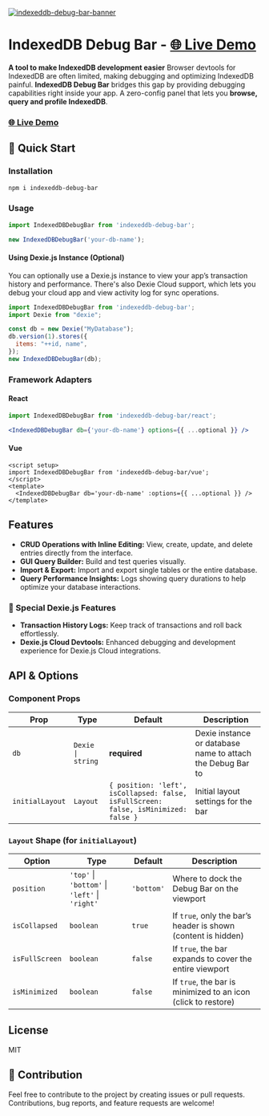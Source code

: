 [![indexeddb-debug-bar-banner](https://raw.githubusercontent.com/parsagholipour/indexeddb-debug-bar/master/public/banner.jpg)](https://parsagholipour.github.io/indexeddb-debug-bar-demo/)

# IndexedDB Debug Bar - <a href="https://parsagholipour.github.io/indexeddb-debug-bar-demo/" target="_blank">🌐 Live Demo</a>
**A tool to make IndexedDB development easier**
Browser devtools for IndexedDB are often limited, making debugging and optimizing IndexedDB painful. **IndexedDB Debug Bar** bridges this gap by providing debugging capabilities right inside your app.
A zero-config panel that lets you **browse, query and profile IndexedDB**.

### <a href="https://parsagholipour.github.io/indexeddb-debug-bar-demo/" target="_blank">🌐 Live Demo</a>

## 🚀 Quick Start

### Installation

```bash
npm i indexeddb-debug-bar
```

### Usage

```js
import IndexedDBDebugBar from 'indexeddb-debug-bar';

new IndexedDBDebugBar('your-db-name');
```

#### Using Dexie.js Instance (Optional)
You can optionally use a Dexie.js instance to view your app’s transaction history and performance. There's also Dexie Cloud support, which lets you debug your cloud app and view activity log for sync operations.



```js
import IndexedDBDebugBar from 'indexeddb-debug-bar';
import Dexie from "dexie";

const db = new Dexie("MyDatabase");
db.version(1).stores({
  items: "++id, name",
});
new IndexedDBDebugBar(db);
```

### Framework Adapters
#### React
```jsx
import IndexedDBDebugBar from 'indexeddb-debug-bar/react';

<IndexedDBDebugBar db={'your-db-name'} options={{ ...optional }} />
```
#### Vue
```vue
<script setup>
import IndexedDBDebugBar from 'indexeddb-debug-bar/vue';
</script>
<template>
  <IndexedDBDebugBar db='your-db-name' :options={{ ...optional }} />
</template>
```

## Features

- **CRUD Operations with Inline Editing:** View, create, update, and delete entries directly from the interface.
- **GUI Query Builder:** Build and test queries visually.
- **Import & Export:** Import and export single tables or the entire database.
- **Query Performance Insights:** Logs showing query durations to help optimize your database interactions.

### 🌟 Special Dexie.js Features

- **Transaction History Logs:** Keep track of transactions and roll back effortlessly.
- **Dexie.js Cloud Devtools:** Enhanced debugging and development experience for Dexie.js Cloud integrations.

## API & Options

### Component Props

| Prop               | Type                                                                 | Default                                                                                    | Description                                                                                       |
| ------------------ | -------------------------------------------------------------------- | ------------------------------------------------------------------------------------------ | ------------------------------------------------------------------------------------------------- |
| `db`               | `Dexie \| string`                                                    | **required**                                                                               | Dexie instance or database name to attach the Debug Bar to                                        |
| `initialLayout`    | `Layout`                                                             | `{ position: 'left', isCollapsed: false, isFullScreen: false, isMinimized: false }`        | Initial layout settings for the bar                                                               |

### `Layout` Shape (for `initialLayout`)

| Option         | Type                                            | Default    | Description                                                      |
| -------------- | ----------------------------------------------- |------------| ---------------------------------------------------------------- |
| `position`     | `'top'` \| `'bottom'` \| `'left'` \| `'right'` | `'bottom'` | Where to dock the Debug Bar on the viewport                      |
| `isCollapsed`  | `boolean`                                       | `true`     | If `true`, only the bar’s header is shown (content is hidden)    |
| `isFullScreen` | `boolean`                                       | `false`    | If `true`, the bar expands to cover the entire viewport          |
| `isMinimized`  | `boolean`                                       | `false`    | If `true`, the bar is minimized to an icon (click to restore)    |


## License

MIT

## 🤝 Contribution

Feel free to contribute to the project by creating issues or pull requests. Contributions, bug reports, and feature requests are welcome!
